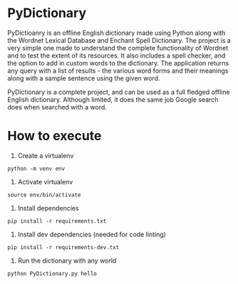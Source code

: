 # PyDictionary
 
PyDictioanry is an offline English dictionary made using Python along with the Wordnet Lexical Database and Enchant Spell Dictionary. The project is a very simple one made to understand the complete functionality of Wordnet and to test the extent of its resources. It also includes a spell checker, and the option to add in custom words to the dictionary. The application returns any query with a list of results - the various word forms and their meanings along with a sample sentence using the given word.

PyDictionary is a complete project, and can be used as a full fledged offline English dictionary. Although limited, it does the same job Google search does when searched with a word.

# How to execute

1. Create a virtualenv

```
python -m venv env
```

1. Activate virtualenv

```
source env/bin/activate
```

1. Install dependencies

```
pip install -r requirements.txt
```

1. Install dev dependencies (needed for code linting)

```
pip install -r requirements-dev.txt
```

1. Run the dictionary with any world

```
python PyDictionary.py hello
```
